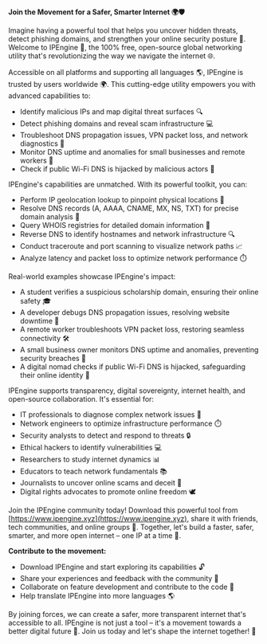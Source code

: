 **Join the Movement for a Safer, Smarter Internet 🌍🛡️**

Imagine having a powerful tool that helps you uncover hidden threats, detect phishing domains, and strengthen your online security posture 🔐. Welcome to IPEngine 🚀, the 100% free, open-source global networking utility that's revolutionizing the way we navigate the internet 🌐.

Accessible on all platforms and supporting all languages 🌎, IPEngine is trusted by users worldwide 🌍. This cutting-edge utility empowers you with advanced capabilities to:

* Identify malicious IPs and map digital threat surfaces 🔍
* Detect phishing domains and reveal scam infrastructure 💻
* Troubleshoot DNS propagation issues, VPN packet loss, and network diagnostics 📡
* Monitor DNS uptime and anomalies for small businesses and remote workers 👥
* Check if public Wi-Fi DNS is hijacked by malicious actors 👀

IPEngine's capabilities are unmatched. With its powerful toolkit, you can:

* Perform IP geolocation lookup to pinpoint physical locations 📍
* Resolve DNS records (A, AAAA, CNAME, MX, NS, TXT) for precise domain analysis 💼
* Query WHOIS registries for detailed domain information 👥
* Reverse DNS to identify hostnames and network infrastructure 🔍
* Conduct traceroute and port scanning to visualize network paths 📈
* Analyze latency and packet loss to optimize network performance ⏱️

Real-world examples showcase IPEngine's impact:

* A student verifies a suspicious scholarship domain, ensuring their online safety 🎓
* A developer debugs DNS propagation issues, resolving website downtime 🔧
* A remote worker troubleshoots VPN packet loss, restoring seamless connectivity 🛠️
* A small business owner monitors DNS uptime and anomalies, preventing security breaches 🚨
* A digital nomad checks if public Wi-Fi DNS is hijacked, safeguarding their online identity 📲

IPEngine supports transparency, digital sovereignty, internet health, and open-source collaboration. It's essential for:

* IT professionals to diagnose complex network issues 🔧
* Network engineers to optimize infrastructure performance ⏱️
* Security analysts to detect and respond to threats 🔒
* Ethical hackers to identify vulnerabilities 💻
* Researchers to study internet dynamics 📊
* Educators to teach network fundamentals 📚
* Journalists to uncover online scams and deceit 👀
* Digital rights advocates to promote online freedom 🕊️

Join the IPEngine community today! Download this powerful tool from [https://www.ipengine.xyz](https://www.ipengine.xyz), share it with friends, tech communities, and online groups 🤝. Together, let's build a faster, safer, smarter, and more open internet – one IP at a time 🔑.

**Contribute to the movement:**

* Download IPEngine and start exploring its capabilities 🔓
* Share your experiences and feedback with the community 💬
* Collaborate on feature development and contribute to the code 🤝
* Help translate IPEngine into more languages 🌎

By joining forces, we can create a safer, more transparent internet that's accessible to all. IPEngine is not just a tool – it's a movement towards a better digital future 🚀. Join us today and let's shape the internet together! 🔑